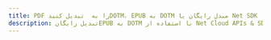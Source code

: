 ---title: PDF را به  تبدیل کنیدDOTM، EPUB به DOTM مبدل رایگان یا Net SDKdescription: تبدیل رایگانEPUB به DOTM با استفاده از Net Cloud APIs & SDK همچنین اسناد PDF را در Cloud ایجاد، ویرایش و رندر کنید.---